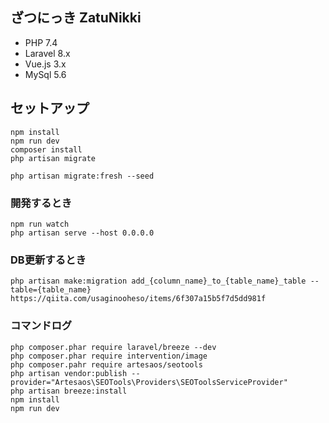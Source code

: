 ざつにっき ZatuNikki
-------

* PHP 7.4
* Laravel 8.x
* Vue.js 3.x
* MySql 5.6

セットアップ
-------------------

```
npm install
npm run dev
composer install
php artisan migrate

php artisan migrate:fresh --seed
```

### 開発するとき

```
npm run watch
php artisan serve --host 0.0.0.0
```

### DB更新するとき

```
php artisan make:migration add_{column_name}_to_{table_name}_table --table={table_name}
https://qiita.com/usaginooheso/items/6f307a15b5f7d5dd981f
```


### コマンドログ

```
php composer.phar require laravel/breeze --dev
php composer.phar require intervention/image
php composer.pahr require artesaos/seotools
php artisan vendor:publish --provider="Artesaos\SEOTools\Providers\SEOToolsServiceProvider"
php artisan breeze:install
npm install
npm run dev
```

